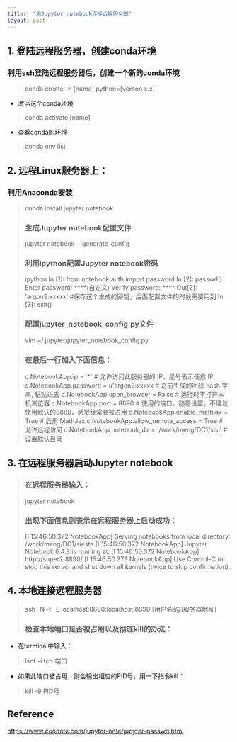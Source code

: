 ```yaml
---
title:  "用Jupyter notebook连接远程服务器"
layout: post
---
```


## 1. 登陆远程服务器，创建conda环境
### 利用ssh登陆远程服务器后，创建一个新的conda环境

> conda create -n [name] python=[verson x.x]

* 激活这个conda环境
> conda activate [name]

* 查看conda的环境
> conda env list

## 2. 远程Linux服务器上：
### 利用Anaconda安装

> conda install jupyter notebook
>
> ### 生成Jupyter notebook配置文件
> jupyter notebook --generate-config
>
> ### 利用ipython配置Jupyter notebook密码
> ipython
> In [1]: from notebook.auth import password
> In [2]: passwd()
> Enter password:  ****(自定义)
> Verify password: ****
> Out[2]: 'argon2:xxxxx' #保存这个生成的密钥，后面配置文件的时候需要用到
> In [3]: exit()
>
> ### 配置jupyter_notebook_config.py文件
> vim ~/.jupyter/jupyter_notebook_config.py
>
> ### 在最后一行加入下面信息：
>
> c.NotebookApp.ip = '*' # 允许访问此服务器的 IP，星号表示任意 IP
> c.NotebookApp.password = u'argon2:xxxxx # 之前生成的密码 hash 字串, 粘贴进去
> c.NotebookApp.open_browser = False # 运行时不打开本机浏览器
> c.NotebookApp.port = 8890 # 使用的端口，随意设置，不建议使用默认的8888，感觉经常会被占用
> c.NotebookApp.enable_mathjax = True # 启用 MathJax
> c.NotebookApp.allow_remote_access = True # 允许远程访问
> c.NotebookApp.notebook_dir = '/work/meng/DC1/sisl' # 设置默认目录
>
## 3. 在远程服务器启动Jupyter notebook
> ### 在远程服务器输入：
> jupyter notebook
>  
> ### 出现下面信息则表示在远程服务器上启动成功：
> [I 15:46:50.372 NotebookApp] Serving notebooks from local directory: /work/meng/DC1/siesta
> [I 15:46:50.372 NotebookApp] Jupyter Notebook 6.4.8 is running at:
> [I 15:46:50.372 NotebookApp] http://super2:8890/
> [I 15:46:50.373 NotebookApp] Use Control-C to stop this server and shut down all kernels (twice to skip confirmation).
>
## 4. 本地连接远程服务器
> ssh -N -f -L localhost:8890:localhost:8890 [用户名]@[服务器地址]
>
> ### 检查本地端口是否被占用以及彻底kill的办法：
* 在terminal中输入：
> lsof -i tcp:端口
>
* 如果此端口被占用，则会输出相应的PID号，用一下指令kill：
> kill -9 PID号
>

## Reference
https://www.coonote.com/jupyter-note/jupyter-passwd.html
